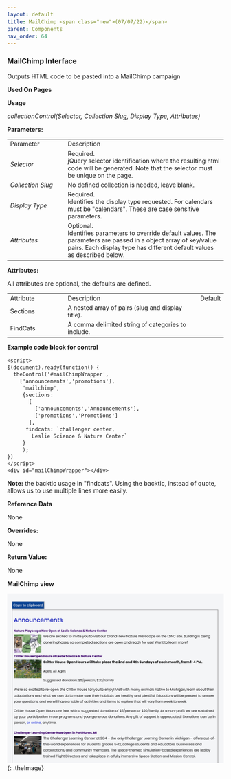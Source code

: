 ```yaml
---
layout: default
title: MailChimp <span class="new">(07/07/22)</span>
parent: Components 
nav_order: 64
---
```


### MailChimp Interface

Outputs HTML code to be pasted into a MailChimp campaign

**Used On Pages**


**Usage**

*collectionControl(Selector, Collection Slug, Display Type, Attributes)*

**Parameters:**

<table class="ws-table-all notranslate">
  <tbody>
    <tr class="tableTop">
     <td style="width:120px">Parameter</td>
     <td>Description</td>
    </tr>
    <tr>
      <td><em>Selector</em></td>
      <td>Required.<br>jQuery selector identification where the resulting html code will be generated.  Note that the selector must be unique on the page.</td>
    </tr>
    <tr>
      <td><em>Collection Slug</em></td>
      <td>No defined collection is needed, leave blank.</td>
    </tr>
    <tr>
      <td><em>Display Type</em></td>
      <td>Required.<br>Identifies the display type requested.  For calendars must be "calendars".  These are case sensitive parameters. </td>
    </tr>
    <tr>
      <td><em>Attributes</em></td>
      <td>Optional.<br>Identifies parameters to override default values.  The parameters are passed in a object array of key/value pairs.  Each display type has different default values as described below. </td>
    </tr>
  </tbody>
</table>

**Attributes:**

All attributes are optional, the defaults are defined.

<table class="ws-table-all notranslate">
  <tbody>
    <tr class="tableTop">
     <td style="width:120px">Attribute</td>
     <td>Description</td>
     <td>Default</td>
    </tr>
    <tr>
      <td>Sections</td>
      <td>A nested array of pairs (slug and display title).</td>
      <td>&nbsp;</td>
    </tr>
    <tr>
     <td>FindCats</td>
     <td>A comma delimited string of categories to include.</td>
     <td>&nbsp;</td>
    </tr>
  </tbody>
</table>

**Example code block for control**

```
<script>
$(document).ready(function() {
  theControl('#mailChimpWrapper',
    ['announcements','promotions'],
     'mailchimp',
     {sections:
       [
         ['announcements','Announcements'],
         ['promotions','Promotions']
       ],
      findcats: `challenger center,
        Leslie Science & Nature Center`
     }
     );
})
</script>
<div id="mailChimpWrapper"></div>
```

**Note:** the backtic usage in "findcats".  Using the backtic, instead of quote,
allows us to use multiple lines more easily.

**Reference Data**

None


**Overrides:**

None

**Return Value:**

None

**MailChimp view**

![Alt Mailchimp](../../assets/images/mailchimp.jpg "Mailchimp"){: .theImage}
